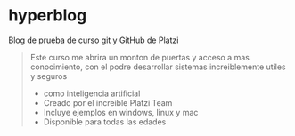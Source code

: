 # hyperblog
Blog de prueba de curso git y GitHub de Platzi
>Este curso me abrira un monton de puertas y acceso a mas conocimiento, con el podre desarrollar sistemas increiblemente utiles y seguros
>-  como inteligencia artificial
>-  Creado por el increible Platzi Team 
>-  Incluye ejemplos en windows, linux y mac
>-  Disponible para todas las edades
